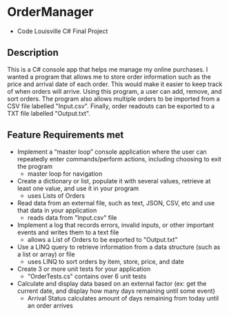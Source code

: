 # OrderManager
- Code Louisville C# Final Project

## Description
This is a C# console app that helps me manage my online purchases. I wanted a program that allows me to store order information such as the price and arrival date of each order. This would make it easier to keep track of when orders will arrive. Using this program, a user can add, remove, and sort orders. The program also allows multiple orders to be imported from a CSV file labelled "Input.csv". Finally, order readouts can be exported to a TXT file labelled "Output.txt".

## Feature Requirements met
- Implement a “master loop” console application where the user can repeatedly enter commands/perform actions, including choosing to exit the program
    - master loop for navigation
- Create a dictionary or list, populate it with several values, retrieve at least one value, and use it in your program
    - uses Lists of Orders
- Read data from an external file, such as text, JSON, CSV, etc and use that data in your application
    - reads data from "Input.csv" file
- Implement a log that records errors, invalid inputs, or other important events and writes them to a text file
    - allows a List of Orders to be exported to "Output.txt"
- Use a LINQ query to retrieve information from a data structure (such as a list or array) or file
    - uses LINQ to sort orders by item, store, price, and date
- Create 3 or more unit tests for your application
    - "OrderTests.cs" contains over 6 unit tests
- Calculate and display data based on an external factor (ex: get the current date, and display how many days remaining until some event)
    - Arrival Status calculates amount of days remaining from today until an order arrives
